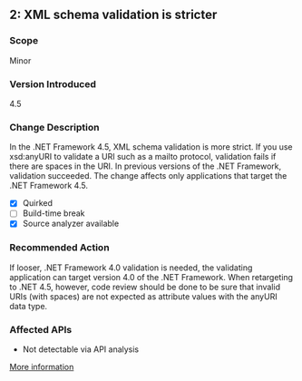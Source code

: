 ## 2: XML schema validation is stricter

### Scope
Minor

### Version Introduced
4.5

### Change Description
In the .NET Framework 4.5, XML schema validation is more strict. If you use xsd:anyURI to validate a URI such as a mailto protocol, validation fails if there are spaces in the URI. In previous versions of the .NET Framework, validation succeeded. The change affects only applications that target the .NET Framework 4.5.

- [x] Quirked
- [ ] Build-time break
- [x] Source analyzer available

### Recommended Action
If looser, .NET Framework 4.0 validation is needed, the validating application can target version 4.0 of the .NET Framework. When retargeting to .NET 4.5, however, code review should be done to be sure that invalid URIs (with spaces) are not expected as attribute values with the anyURI data type.

### Affected APIs
* Not detectable via API analysis

[More information](https://msdn.microsoft.com/en-us/library/hh367887\(v=vs.110\).aspx)

<!--
    ### Notes
-->


